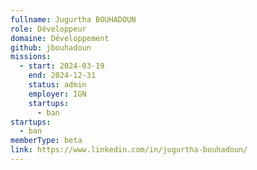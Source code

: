 ```yaml
---
fullname: Jugurtha BOUHADOUN
role: Développeur
domaine: Développement
github: jbouhadoun
missions:
  - start: 2024-03-19
    end: 2024-12-31
    status: admin
    employer: IGN
    startups:
      - ban
startups:
  - ban
memberType: beta
link: https://www.linkedin.com/in/jugurtha-bouhadoun/
---
```


